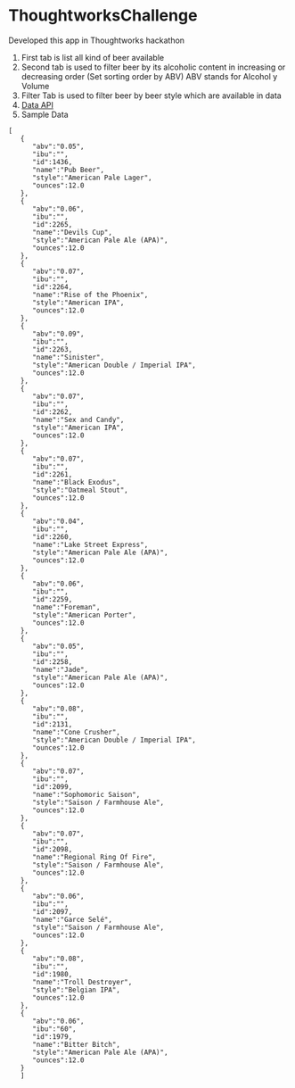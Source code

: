 # ThoughtworksChallenge
Developed this app in Thoughtworks hackathon 

1. First tab is list all kind of beer available 
2. Second tab is used to filter beer by its alcoholic content in increasing or decreasing order (Set sorting order by ABV) ABV stands for Alcohol y Volume
3. Filter Tab is used to  filter beer by beer style which are available in data
4. [Data API](http://starlord.hackerearth.com/beercraft)
5. Sample Data 
```
[
   {
      "abv":"0.05",
      "ibu":"",
      "id":1436,
      "name":"Pub Beer",
      "style":"American Pale Lager",
      "ounces":12.0
   },
   {
      "abv":"0.06",
      "ibu":"",
      "id":2265,
      "name":"Devils Cup",
      "style":"American Pale Ale (APA)",
      "ounces":12.0
   },
   {
      "abv":"0.07",
      "ibu":"",
      "id":2264,
      "name":"Rise of the Phoenix",
      "style":"American IPA",
      "ounces":12.0
   },
   {
      "abv":"0.09",
      "ibu":"",
      "id":2263,
      "name":"Sinister",
      "style":"American Double / Imperial IPA",
      "ounces":12.0
   },
   {
      "abv":"0.07",
      "ibu":"",
      "id":2262,
      "name":"Sex and Candy",
      "style":"American IPA",
      "ounces":12.0
   },
   {
      "abv":"0.07",
      "ibu":"",
      "id":2261,
      "name":"Black Exodus",
      "style":"Oatmeal Stout",
      "ounces":12.0
   },
   {
      "abv":"0.04",
      "ibu":"",
      "id":2260,
      "name":"Lake Street Express",
      "style":"American Pale Ale (APA)",
      "ounces":12.0
   },
   {
      "abv":"0.06",
      "ibu":"",
      "id":2259,
      "name":"Foreman",
      "style":"American Porter",
      "ounces":12.0
   },
   {
      "abv":"0.05",
      "ibu":"",
      "id":2258,
      "name":"Jade",
      "style":"American Pale Ale (APA)",
      "ounces":12.0
   },
   {
      "abv":"0.08",
      "ibu":"",
      "id":2131,
      "name":"Cone Crusher",
      "style":"American Double / Imperial IPA",
      "ounces":12.0
   },
   {
      "abv":"0.07",
      "ibu":"",
      "id":2099,
      "name":"Sophomoric Saison",
      "style":"Saison / Farmhouse Ale",
      "ounces":12.0
   },
   {
      "abv":"0.07",
      "ibu":"",
      "id":2098,
      "name":"Regional Ring Of Fire",
      "style":"Saison / Farmhouse Ale",
      "ounces":12.0
   },
   {
      "abv":"0.06",
      "ibu":"",
      "id":2097,
      "name":"Garce Selé",
      "style":"Saison / Farmhouse Ale",
      "ounces":12.0
   },
   {
      "abv":"0.08",
      "ibu":"",
      "id":1980,
      "name":"Troll Destroyer",
      "style":"Belgian IPA",
      "ounces":12.0
   },
   {
      "abv":"0.06",
      "ibu":"60",
      "id":1979,
      "name":"Bitter Bitch",
      "style":"American Pale Ale (APA)",
      "ounces":12.0
   }
   ]
